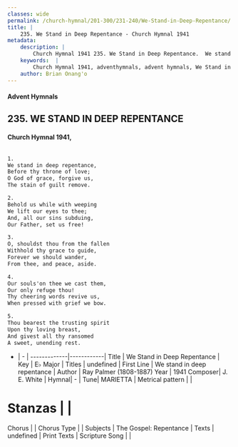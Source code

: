 ```yaml
---
classes: wide
permalink: /church-hymnal/201-300/231-240/We-Stand-in-Deep-Repentance/
title: |
    235. We Stand in Deep Repentance - Church Hymnal 1941
metadata:
    description: |
        Church Hymnal 1941 235. We Stand in Deep Repentance.  We stand in deep repentance,  Before thy throne of love;  O God of grace, forgive us,  The stain of guilt remove.  
    keywords:  |
        Church Hymnal 1941, adventhymnals, advent hymnals, We Stand in Deep Repentance, We stand in deep repentance. 
    author: Brian Onang'o
---
```


#### Advent Hymnals
## 235. WE STAND IN DEEP REPENTANCE
####  Church Hymnal 1941,

```txt

1.
We stand in deep repentance, 
Before thy throne of love; 
O God of grace, forgive us, 
The stain of guilt remove. 

2.
Behold us while with weeping 
We lift our eyes to thee; 
And, all our sins subduing, 
Our Father, set us free! 

3.
O, shouldst thou from the fallen 
Withhold thy grace to guide, 
Forever we should wander, 
From thee, and peace, aside. 

4.
Our souls'on thee we cast them, 
Our only refuge thou! 
Thy cheering words revive us, 
When pressed with grief we bow. 

5.
Thou bearest the trusting spirit 
Upon thy loving breast, 
And givest all thy ransomed 
A sweet, unending rest.


```

- |   -  |
-------------|------------|
Title | We Stand in Deep Repentance |
Key | E♭ Major |
Titles | undefined |
First Line | We stand in deep repentance |
Author | Ray Palmer (1808-1887)
Year | 1941
Composer| J. E. White |
Hymnal|  - |
Tune| MARIETTA  |
Metrical pattern | |
# Stanzas |  |
Chorus |  |
Chorus Type |  |
Subjects | The Gospel: Repentance |
Texts | undefined |
Print Texts | 
Scripture Song |  |
    
